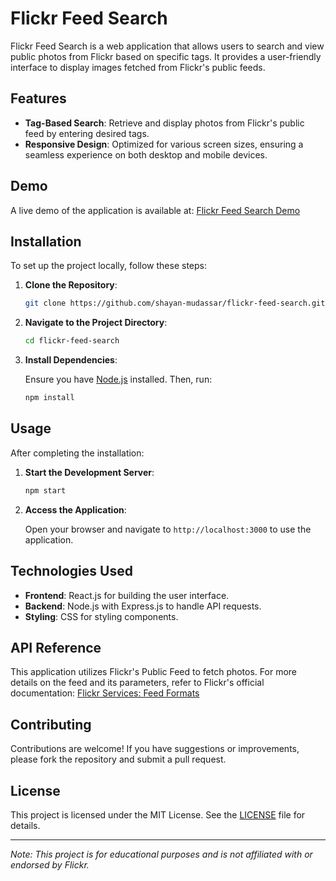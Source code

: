 # Flickr Feed Search

Flickr Feed Search is a web application that allows users to search and view public photos from Flickr based on specific tags. It provides a user-friendly interface to display images fetched from Flickr's public feeds.

## Features

- **Tag-Based Search**: Retrieve and display photos from Flickr's public feed by entering desired tags.
- **Responsive Design**: Optimized for various screen sizes, ensuring a seamless experience on both desktop and mobile devices.

## Demo

A live demo of the application is available at: [Flickr Feed Search Demo](https://shayan-mudassar.github.io/flickr-feed-search/)

## Installation

To set up the project locally, follow these steps:

1. **Clone the Repository**:

   ```bash
   git clone https://github.com/shayan-mudassar/flickr-feed-search.git
   ```

2. **Navigate to the Project Directory**:

   ```bash
   cd flickr-feed-search
   ```

3. **Install Dependencies**:

   Ensure you have [Node.js](https://nodejs.org/) installed. Then, run:

   ```bash
   npm install
   ```

## Usage

After completing the installation:

1. **Start the Development Server**:

   ```bash
   npm start
   ```

2. **Access the Application**:

   Open your browser and navigate to `http://localhost:3000` to use the application.

## Technologies Used

- **Frontend**: React.js for building the user interface.
- **Backend**: Node.js with Express.js to handle API requests.
- **Styling**: CSS for styling components.

## API Reference

This application utilizes Flickr's Public Feed to fetch photos. For more details on the feed and its parameters, refer to Flickr's official documentation: [Flickr Services: Feed Formats](https://www.flickr.com/services/feeds/)

## Contributing

Contributions are welcome! If you have suggestions or improvements, please fork the repository and submit a pull request.

## License

This project is licensed under the MIT License. See the [LICENSE](LICENSE) file for details.

---

*Note: This project is for educational purposes and is not affiliated with or endorsed by Flickr.* 
